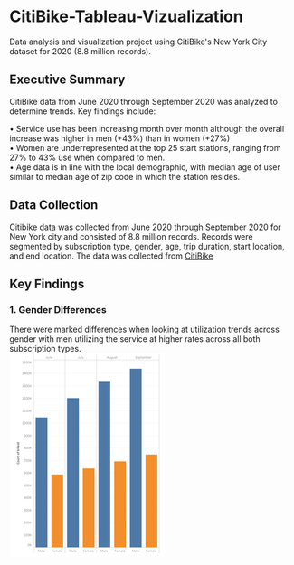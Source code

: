 # CitiBike-Tableau-Vizualization
Data analysis and visualization project using CitiBike's New York City dataset for 2020 (8.8 million records).

## Executive Summary
CitiBike data from June 2020 through September 2020 was analyzed to determine trends.  Key findings include:

•	Service use has been increasing month over month although the overall increase was higher in men (+43%) than in women (+27%)  
•	Women are underrepresented at the top 25 start stations, ranging from 27% to 43% use when compared to men.  
•	Age data is in line with the local demographic, with median age of user similar to median age of zip code in which the station resides. 

## Data Collection
Citibike data was collected from June 2020 through September 2020 for New York city and consisted of 8.8 million records.  Records were segmented by subscription type, gender, age, trip duration, start location, and end location.  The data was collected from [CitiBike](https://www.citibikenyc.com/system-data)

## Key Findings
### 1. Gender Differences

There were marked differences when looking at utilization trends across gender with men utilizing the service at higher rates across all both subscription types.  
![Gender1](https://github.com/mocchicone/CitiBike-Tableau-Vizualization/blob/main/Images/Gender2.png)
